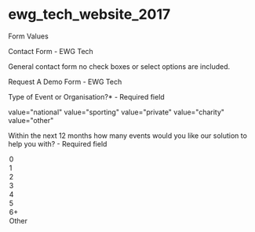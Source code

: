# ewg_tech_website_2017

Form Values 

Contact Form - EWG Tech 

General contact form no check boxes or select options are included. 



Request A Demo Form - EWG Tech 

Type of Event or Organisation?* - Required field 

value="national"
value="sporting"
value="private"
value="charity"
value="other"


Within the next 12 months how many events would you like our solution to help you with? - Required field 

<option value="0">0</option>
<option value="1">1</option>
<option value="2">2</option>
<option value="3">3</option>
<option value="4">4</option>
<option value="5">5</option>
<option value="6">6+</option>
<option vales="7">Other</option>


